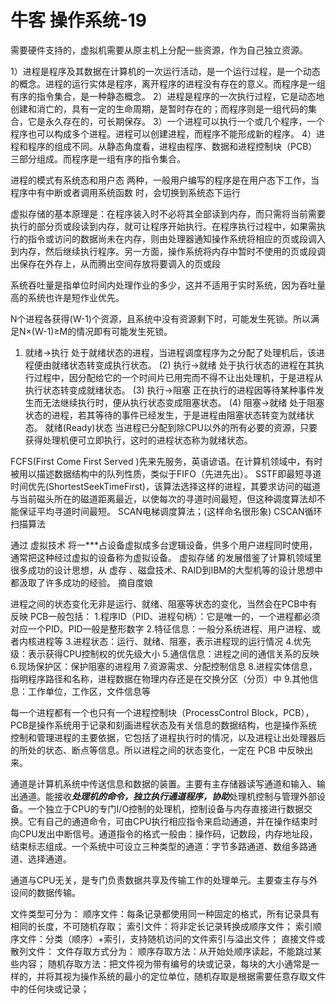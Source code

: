#  牛客 操作系统-19

需要硬件支持的，虚拟机需要从原主机上分配一些资源，作为自己独立资源。

1）进程是程序及其数据在计算机的一次运行活动，是一个运行过程，是一个动态的概念。进程的运行实体是程序，离开程序的进程没有存在的意义。而程序是一组有序的指令集合，是一种静态概念。 2）进程是程序的一次执行过程，它是动态地创建和消亡的，具有一定的生命周期，是暂时存在的；而程序则是一组代码的集合，它是永久存在的，可长期保存。 3）一个进程可以执行一个或几个程序，一个程序也可以构成多个进程。进程可以创建进程，而程序不能形成新的程序。 4）进程和程序的组成不同。从静态角度看，进程由程序、数据和进程控制块（PCB）三部分组成。而程序是一组有序的指令集合。

进程的模式有系统态和用户态 两种，一般用户编写的程序是在用户态下工作，当程序中有中断或者调用系统函数 时，会切换到系统态下运行

虚拟存储的基本原理是：在程序装入时不必将其全部读到内存，而只需将当前需要执行的部分页或段读到内存，就可让程序开始执行。在程序执行过程中，如果需执行的指令或访问的数据尚未在内存，则由处理器通知操作系统将相应的页或段调入到内存，然后继续执行程序。另一方面，操作系统将内存中暂时不使用的页或段调出保存在外存上，从而腾出空间存放将要调入的页或段

系统吞吐量是指单位时间内处理作业的多少，这并不适用于实时系统，因为吞吐量高的系统也许是短作业优先。

N个进程各获得(W-1)个资源，且系统中没有资源剩下时，可能发生死锁。所以满足N×(W-1)≥M的情况即有可能发生死锁。

1) 就绪→执行
处于就绪状态的进程，当进程调度程序为之分配了处理机后，该进程便由就绪状态转变成执行状态。
(2) 执行→就绪
处于执行状态的进程在其执行过程中，因分配给它的一个时间片已用完而不得不让出处理机，于是进程从执行状态转变成就绪状态。
(3) 执行→阻塞
正在执行的进程因等待某种事件发生而无法继续执行时，便从执行状态变成阻塞状态。
(4) 阻塞→就绪
处于阻塞状态的进程，若其等待的事件已经发生，于是进程由阻塞状态转变为就绪状态。
就绪(Ready)状态
当进程已分配到除CPU以外的所有必要的资源，只要获得处理机便可立即执行，这时的进程状态称为就绪状态。

  FCFS(First Come First Served )先来先服务，英语谚语。在计算机领域中，有时被用以描述数据结构中的队列性质，类似于FIFO（先进先出）。
    SSTF即最短寻道时间优先(ShortestSeekTimeFirst)，该算法选择这样的进程，其要求访问的磁道与当前磁头所在的磁道距离最近，以使每次的寻道时间最短，但这种调度算法却不能保证平均寻道时间最短。
    SCAN电梯调度算法；(这样命名很形象)
     CSCAN循环扫描算法

通过 虚拟技术 将一***占设备虚拟成多台逻辑设备，供多个用户进程同时使用， 通常把这种经过虚拟的设备称为虚拟设备。 虚拟存储 的发展借鉴了计算机领域里很多成功的设计思想，从 虚存 、磁盘技术、RAID到IBM的大型机等的设计思想中都汲取了许多成功的经验。
摘自度娘

进程之间的状态变化无非是运行、就绪、阻塞等状态的变化，当然会在PCB中有反映
PCB一般包括：
1.程序ID（PID、进程句柄）：它是唯一的，一个进程都必须对应一个PID。PID一般是整形数字
2.特征信息：一般分系统进程、用户进程、或者内核进程等
3.进程状态：运行、就绪、阻塞，表示进程现的运行情况
4.优先级：表示获得CPU控制权的优先级大小
5.通信信息：进程之间的通信关系的反映
6.现场保护区：保护阻塞的进程用
7.资源需求、分配控制信息
8.进程实体信息，指明程序路径和名称，进程数据在物理内存还是在交换分区（分页）中
9.其他信息：工作单位，工作区，文件信息等

每一个进程都有一个也只有一个进程控制块（ProcessControl Block，PCB），PCB是操作系统用于记录和刻画进程状态及有关信息的数据结构，也是操作系统控制和管理进程的主要依据，它包括了进程执行时的情况，以及进程让出处理器后的所处的状态、断点等信息。所以进程之间的状态变化，一定在 PCB 中反映出来。

通道是计算机系统中传送信息和数据的装置。主要有主存储器读写通道和输入、输出通道。能接收***处理机的命令，独立执行通道程序，协助***处理机控制与管理外部设备。一个独立于CPU的专门I/O控制的处理机，控制设备与内存直接进行数据交换。它有自己的通道命令，可由CPU执行相应指令来启动通道，并在操作结束时向CPU发出中断信号。通道指令的格式一般由：操作码，记数段，内存地址段，结束标志组成。一个系统中可设立三种类型的通道：字节多路通道、数组多路通道、选择通道。

通道与CPU无关，是专门负责数据共享及传输工作的处理单元。主要查主存与外设间的数据传输。

文件类型可分为：
顺序文件：每条记录都使用同一种固定的格式，所有记录具有相同的长度，不可随机存取；
索引文件：将非定长记录转换成顺序文件；
索引顺序文件：分类（顺序）+索引，支持随机访问的文件索引与溢出文件；
直接文件或散列文件：
文件存取方式分为：
顺序存取方法：从开始处顺序读起，不能跳过某些内容；
随机存取方法：把文件视为带有编号的块或记录，每块的大小通常是一样的，并将其视为操作系统的最小的定位单位，随机存取是根据需要任意存取文件中的任何块或记录；